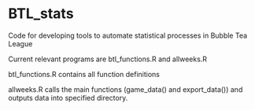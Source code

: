 # BTL_stats
Code for developing tools to automate statistical processes in Bubble Tea League


Current relevant programs are btl_functions.R and allweeks.R

btl_functions.R contains all function definitions 

allweeks.R calls the main functions (game_data() and export_data()) and outputs data into specified directory.
